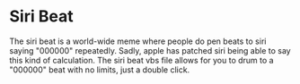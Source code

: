 # Siri Beat
The siri beat is a world-wide meme where people do pen beats to siri saying "000000" repeatedly. Sadly, apple has patched siri being able to say this kind of calculation. The siri beat vbs file allows for you to drum to a "000000" beat with no limits, just a double click.
